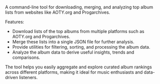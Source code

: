 A command-line tool for downloading, merging, and analyzing top album lists from websites like AOTY.org and Progarchives.

Features:

- Download lists of the top albums from multiple platforms such as AOTY.org and Progarchives.
- Merge these lists into a single JSON file for further analysis.
- Provide utilities for filtering, sorting, and processing the album data.
- Analyze the album data to derive useful insights, trends and comparisons.

The tool helps you easily aggregate and explore curated album rankings across different platforms, making it ideal for music enthusiasts and data-driven listeners.

